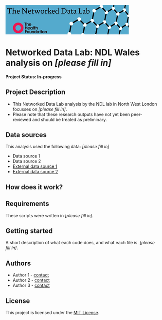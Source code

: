 <img src="ndlbanner.png" width="405" height="96">

# Networked Data Lab: NDL Wales analysis on *[please fill in]*

#### Project Status: In-progress

## Project Description

- This Networked Data Lab analysis by the NDL lab in North West London focusses on *[please fill in]*.
- Please note that these research outputs have not yet been peer-reviewed and should be treated as preliminary.

## Data sources

This analysis used the following data: *[please fill in]*

- Data source 1
- Data source 2
- [External data source 1](www.google.com)
- [External data source 2](www.google.com)

## How does it work?

## Requirements

These scripts were written in *[please fill in]*.

## Getting started

A short description of what each code does, and what each file is. *[please fill in]*.

## Authors

- Author 1 - [contact](name@domain.ac.uk)
- Author 2 - [contact](name@domain.ac.uk)
- Author 3 - [contact](name@domain.ac.uk)

## License

This project is licensed under the [MIT License](https://opensource.org/licenses/MIT).
